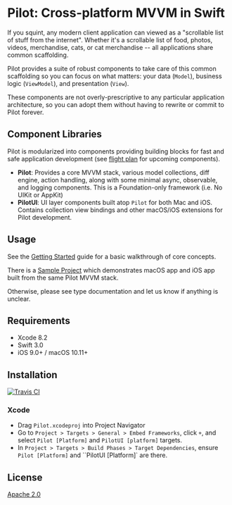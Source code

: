 # Pilot: Cross-platform MVVM in Swift

If you squint, any modern client application can viewed as a "scrollable list of stuff from the internet". Whether it's a scrollable list of food, photos, videos, merchandise, cats, or cat merchandise -- all applications share common scaffolding.

Pilot provides a suite of robust components to take care of this common scaffolding so you can focus on what matters: your data (`Model`), business logic (`ViewModel`), and presentation (`View`).

These components are not overly-prescriptive to any particular application architecture, so you can adopt them without having to rewrite or commit to Pilot forever.

## Component Libraries

Pilot is modularized into components providing building blocks for fast and safe application development (see [flight plan](Documentation/Flight%20Plan.md) for upcoming components).

- **Pilot**: Provides a core MVVM stack, various model collections, diff engine, action handling, along with some minimal async, observable, and logging components. This is a Foundation-only framework (i.e. No UIKit or AppKit)
- **PilotUI**: UI layer components built atop `Pilot` for both Mac and iOS. Contains collection view bindings and other macOS/iOS extensions for Pilot development.

## Usage

See the [Getting Started](Documentation/Getting%20Started.md) guide for a basic walkthrough of core concepts.

There is a [Sample Project](Examples/iTunesSearch) which demonstrates macOS app and iOS app built from the same Pilot MVVM stack.

Otherwise, please see type documentation and let us know if anything is unclear.

## Requirements

- Xcode 8.2
- Swift 3.0
- iOS 9.0+ / macOS 10.11+

## Installation

[![Travis CI](https://travis-ci.org/dropbox/Pilot.svg?branch=master)](https://travis-ci.org/dropbox/Pilot.svg)

### Xcode

- Drag `Pilot.xcodeproj` into Project Navigator
- Go to `Project > Targets > General > Embed Frameworks`, click `+`, and select `Pilot [Platform]` and `PilotUI [platform]` targets.
- In `Project > Targets > Build Phases > Target Dependencies`, ensure `Pilot [Platform]` and ``PilotUI [Platform]` are there.

## License

[Apache 2.0](LICENSE)


